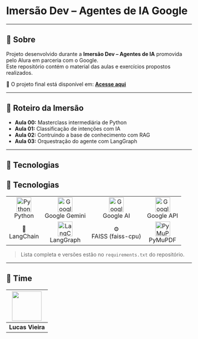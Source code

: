 # Imersão Dev – Agentes de IA Google

---

## 📝 Sobre

Projeto desenvolvido durante a **Imersão Dev – Agentes de IA** promovida pelo Alura em parceria com o Google.  
Este repositório contém o material das aulas e exercícios propostos realizados.  

🤖 O projeto final está disponível em: [**Acesse aqui**](https://github.com/lucas-kiozy/imersao-agentes-ia)

---

## 📅 Roteiro da Imersão

- **Aula 00:** Masterclass intermediária de Python
- **Aula 01:** Classificação de intenções com IA 
- **Aula 02:** Contruindo a base de conhecimento com RAG 
- **Aula 03:** Orquestração do agente com LangGraph 

---

## 🚀 Tecnologias

## 🚀 Tecnologias

<table>
<tr>
  <td align="center">
    <img src="https://cdn.jsdelivr.net/gh/devicons/devicon/icons/python/python-original.svg" width="40" height="40" alt="Python"/><br>Python
  </td>
  <td align="center">
    <img src="https://commons.wikimedia.org/wiki/Special:FilePath/Google_Gemini_logo.svg" width="40" height="40" alt="Google Gemini"/><br>Google Gemini
  </td>
  <td align="center">
    <img src="https://www.google.com/images/branding/googlelogo/2x/googlelogo_color_92x30dp.png" width="40" height="40" alt="Google"/><br>Google AI
  </td>
  <td align="center">
    <img src="https://commons.wikimedia.org/wiki/Special:FilePath/Google_Cloud_logo.svg" width="40" height="40" alt="Google Cloud"/><br>Google API
  </td>
</tr>
<tr>
  <td align="center">
    🧩<br>LangChain
  </td>
  <td align="center">
    <img src="https://github.com/langchain-ai.png" width="40" height="40" alt="LangChain (LangGraph)"/><br>LangGraph
  </td>
  <td align="center">
    ⚙️<br>FAISS (faiss-cpu)
  </td>
  <td align="center">
    <img src="https://github.com/pymupdf.png" width="40" height="40" alt="PyMuPDF"/><br>PyMuPDF
  </td>
</tr>
</table>

> Lista completa e versões estão no `requirements.txt` do repositório.

---

## 👥 Time

| <img src="https://github.com/lucas-kiozy.png" width="80" height="80"> |
|:--:|
| **Lucas Vieira** |
